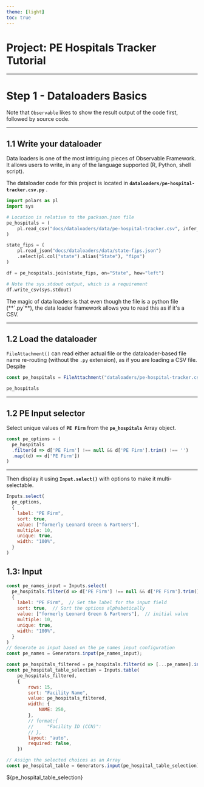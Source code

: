 ```yaml
---
theme: [light]
toc: true
---
```



# Project: PE Hospitals Tracker Tutorial

------

# Step 1 - Dataloaders Basics

Note that `Observable` likes to show the result output of the code first, followed by source code.

---

## 1.1 Write your dataloader

Data loaders is one of the most intriguing pieces of Observable Framework. It allows users to write, in any of the language supported (R, Python, shell script).

The dataloader code for this project is located in **`dataloaders/pe-hospital-tracker.csv.py`** .


```py
import polars as pl
import sys

# Location is relative to the packson.json file
pe_hospitals = (
    pl.read_csv("docs/dataloaders/data/pe-hospital-tracker.csv", infer_schema_length=100000)
)

state_fips = (
    pl.read_json("docs/dataloaders/data/state-fips.json")
    .select(pl.col("state").alias("State"), "fips")
)

df = pe_hospitals.join(state_fips, on="State", how="left")

# Note the sys.stdout output, which is a requirement
df.write_csv(sys.stdout)
```

<div class="note">The magic of data loaders is that even though the file is a python file (**`.py`**), the data loader framework allows you to read this as if it's a CSV. 
</div>

-------



## 1.2 Load the dataloader

`FileAttachment()` can read either actual file or the dataloader-based file name re-routing (without the `.py` extension), as if you are loading a CSV file. Despite 


```js echo
const pe_hospitals = FileAttachment("dataloaders/pe-hospital-tracker.csv").csv({typed: true})
```

```js echo
pe_hospitals
```


  
---


## 1.2 PE Input selector

Select unique values of **`PE Firm`** from the **`pe_hospitals`** Array object.

```js echo
const pe_options = (
  pe_hospitals
  .filter(d => d['PE Firm'] !== null && d['PE Firm'].trim() !== '')
  .map((d) => d['PE Firm'])
)
```

------

Then display it using **`Input.select()`** with options to make it multi-selectable.

```js echo
Inputs.select(
  pe_options,
  {
    label: "PE Firm", 
    sort: true,       
    value: ["formerly Leonard Green & Partners"],
    multiple: 10,
    unique: true,
    width: "100%",
  }
)
```


## 1.3: Input

```js
const pe_names_input = Inputs.select(
  pe_hospitals.filter(d => d['PE Firm'] !== null && d['PE Firm'].trim() !== '').map((d) => d['PE Firm']),
  {
    label: "PE Firm",  // Set the label for the input field
    sort: true,  // Sort the options alphabetically
    value: ["formerly Leonard Green & Partners"],  // initial value
    multiple: 10,
    unique: true,
    width: "100%",
  }
)
// Generate an input based on the pe_names_input configuration
const pe_names = Generators.input(pe_names_input);
```


```js echo
const pe_hospitals_filtered = pe_hospitals.filter(d => [...pe_names].includes(d['PE Firm']))
const pe_hospital_table_selection = Inputs.table(
    pe_hospitals_filtered,
    {
        rows: 15,
        sort: "Facility Name",
        value: pe_hospitals_filtered,
        width: {
            NAME: 250,
        },
        // format:{
        //     "Facility ID (CCN)": 
        // },
        layout: "auto",
        required: false,
    })

// Assign the selected choices as an Array
const pe_hospital_table = Generators.input(pe_hospital_table_selection)
```
${pe_hospital_table_selection}